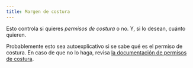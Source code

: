 ```yaml
---
title: Margen de costura
---
```


Esto controla si quieres *permisos de costura* o no. Y, si lo desean, cuánto quieren.

Probablemente esto sea autoexplicativo si se sabe qué es el permiso de costura. En caso de que no lo haga, revisa [la documentación de permisos de costura](/docs/sewing/seam-allowance).
